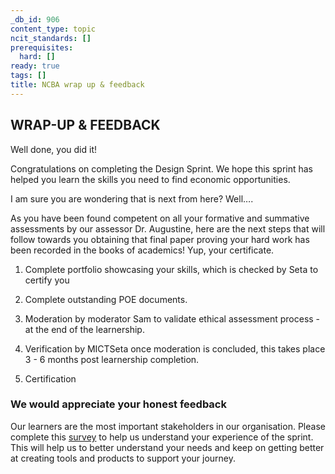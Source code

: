 ```yaml
---
_db_id: 906
content_type: topic
ncit_standards: []
prerequisites:
  hard: []
ready: true
tags: []
title: NCBA wrap up & feedback
---
```


## WRAP-UP & FEEDBACK

Well done, you did it!

Congratulations on completing the Design Sprint. We hope this sprint has helped you learn the skills you need to find economic opportunities.

I am sure you are wondering that is next from here?  Well….

As you have been found competent on all your formative and summative assessments by our assessor Dr. Augustine, here are the next steps that will follow towards you obtaining that final paper proving your hard work has been recorded in the books of academics! Yup, your certificate.

   1. Complete portfolio showcasing your skills, which is checked by Seta to certify you

   2. Complete outstanding POE documents.

   3. Moderation by moderator Sam to validate ethical assessment process - at the end of the learnership.

   4. Verification by MICTSeta once moderation is concluded, this takes place 3 - 6 months post learnership completion.

   5. Certification 

### We would appreciate your honest feedback

Our learners are the most important stakeholders in our organisation. Please complete this [survey](https://airtable.com/appBESS2tjWrquOT8/shrdEWBLXc2E3sVYs) to help us understand your experience of the sprint. This will help us to better understand your needs and keep on getting better at creating tools and products to support your journey.